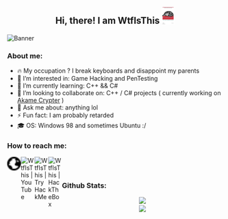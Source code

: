 <div align="center">
  <h2> 
    Hi, there! I am WtfIsThis <img src="https://github.com/Wtf-Is-This-x1337/Wtf-Is-This-x1337/blob/main/Wtf%20is%20security.png" width="30px">
  </h2>
</div>

<img align="center" alt="Banner" width="1200" src="https://i.imgur.com/kEWvveO.gif">

### About me:       
- 🔥 My occupation ? I break keyboards and disappoint my parents    <br/>
- 👀 I’m interested in: Game Hacking and PenTesting   <br/>
- 🌱 I’m currently learning: C++ && C#    <br/>
- 💞️ I’m looking to collaborate on: C++ / C# projects ( currently working on [Akame Crypter](https://github.com/Wtf-Is-This-x1337/Akame) )   <br/>
- 💬 Ask me about: anything lol   <br/>
- ⚡ Fun fact: I am probably retarded    <br/>
- 🎓 OS: Windows 98 and sometimes Ubuntu :/   <br/>
    
### How to reach me: 
[<img align="left" alt="WtfIsThis | Website" width="32px" src="https://raw.githubusercontent.com/iconic/open-iconic/master/svg/globe.svg" />][website]
[<img align="left" alt="WtfIsThis | YouTube" width="32px" src="https://cdn.jsdelivr.net/npm/simple-icons@v3/icons/youtube.svg" />][youtube]
[<img align="left" alt="WtfIsThis | TryHackMe" width="32px" src="https://api.iconify.design/simple-icons:tryhackme.svg" />][tryhackme]
[<img align="left" alt="WtfIsThis | HackTheBox" width="32px" src="https://api.iconify.design/simple-icons:hackthebox.svg" />][hackthebox]
<br/><br/>
### Github Stats:
<p align="center">
  <a href="https://github.com/Wtf-Is-This-x1337">
    <img height="180em" src="https://github-readme-stats.vercel.app/api?username=Wtf-Is-This-x1337&theme=algolia"/>
    <br>
    <img height="180em" src="https://github-readme-stats.vercel.app/api/top-langs/?username=Wtf-Is-This-x1337&layout=compact&theme=algolia"/>
  </a>
</p>

[website]: https://wtfisthis-portfolio.herokuapp.com/
[youtube]: https://www.youtube.com/channel/UC_HV32JteVfGzYMtqkpH7Ng
[tryhackme]: https://tryhackme.com/p/WtfIsThis
[hackthebox]: https://app.hackthebox.eu/profile/620974
[discord]: http://discord.com
